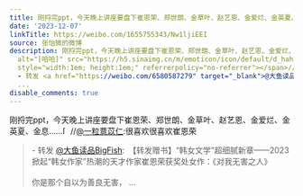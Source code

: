 ```yaml
---
title: 刚捋完ppt，今天晚上讲座要盘下崔恩荣、郑世朗、金草叶、赵艺恩、金爱烂、金英夏、金息……[哈哈]//@一粒薏苡仁:很喜欢很喜欢崔恩荣 - 转发 @大鱼读品BigFish:&e...
date: '2023-12-07'
linkTitle: https://weibo.com/1655755343/Nw1ljiEEI
source: 张怡微的微博
description: 刚捋完ppt，今天晚上讲座要盘下崔恩荣、郑世朗、金草叶、赵艺恩、金爱烂、金英夏、金息……<span class="url-icon"><img
  alt="[哈哈]" src="https://h5.sinaimg.cn/m/emoticon/icon/default/d_haha-0ec05e6dad.png"
  style="width:1em; height:1em;" referrerpolicy="no-referrer"></span>//<a href="https://weibo.com/n/%E4%B8%80%E7%B2%92%E8%96%8F%E8%8B%A1%E4%BB%81">@一粒薏苡仁</a>:很喜欢很喜欢崔恩荣<br><blockquote>
  - 转发 <a href="https://weibo.com/6580587279" target="_blank">@大鱼读品BigFish</a>: 【转发赠书】“韩女文学”超细腻新章——2023掀起“韩女作家”热潮的天才作家崔恩荣获奖处女作：《对我无害之人》<br><br>你是那个自以为善良无害，
  ...
disable_comments: true
---
```

刚捋完ppt，今天晚上讲座要盘下崔恩荣、郑世朗、金草叶、赵艺恩、金爱烂、金英夏、金息……<span class="url-icon"><img alt="[哈哈]" src="https://h5.sinaimg.cn/m/emoticon/icon/default/d_haha-0ec05e6dad.png" style="width:1em; height:1em;" referrerpolicy="no-referrer"></span>//<a href="https://weibo.com/n/%E4%B8%80%E7%B2%92%E8%96%8F%E8%8B%A1%E4%BB%81">@一粒薏苡仁</a>:很喜欢很喜欢崔恩荣<br><blockquote> - 转发 <a href="https://weibo.com/6580587279" target="_blank">@大鱼读品BigFish</a>: 【转发赠书】“韩女文学”超细腻新章——2023掀起“韩女作家”热潮的天才作家崔恩荣获奖处女作：《对我无害之人》<br><br>你是那个自以为善良无害， ...